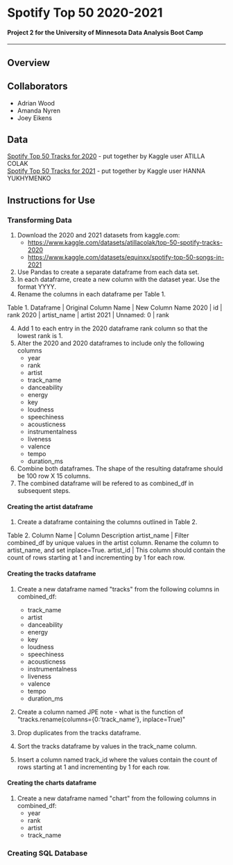 # Spotify Top 50 2020-2021
#### Project 2 for the University of Minnesota Data Analysis Boot Camp
-----
## Overview

## Collaborators
* Adrian Wood
* Amanda Nyren
* Joey Eikens

## Data
[Spotify Top 50 Tracks for 2020](https://www.kaggle.com/datasets/atillacolak/top-50-spotify-tracks-2020) - put together by Kaggle user ATILLA COLAK  
[Spotify Top 50 Tracks for 2021](https://www.kaggle.com/datasets/equinxx/spotify-top-50-songs-in-2021) - put together by Kaggle user HANNA YUKHYMENKO

## Instructions for Use

### Transforming Data
1. Download the 2020 and 2021 datasets from kaggle.com: 
    * https://www.kaggle.com/datasets/atillacolak/top-50-spotify-tracks-2020
    * https://www.kaggle.com/datasets/equinxx/spotify-top-50-songs-in-2021
2. Use Pandas to create a separate dataframe from each data set. 
3. In each dataframe, create a new column with the dataset year. Use the format YYYY.
3. Rename the columns in each dataframe per Table 1.

Table 1.
Dataframe | Original Column Name | New Column Name
2020 | id | rank
2020 | artist_name | artist
2021 | Unnamed: 0 | rank

4. Add 1 to each entry in the 2020 dataframe rank column so that the lowest rank is 1.
5. Alter the 2020 and 2020 dataframes to include only the following columns
    * year
    * rank
    * artist
    * track_name
    * danceability
    * energy
    * key
    * loudness
    * speechiness
    * acousticness
    * instrumentalness
    * liveness
    * valence
    * tempo
    * duration_ms
6. Combine both dataframes. The shape of the resulting dataframe should be 100 row X 15 columns.
7. The combined dataframe will be refered to as combined_df in subsequent steps.

#### Creating the artist dataframe
1.  Create a dataframe containing the columns outlined in Table 2.

Table 2.
Column Name | Column Description
artist_name | Filter combined_df by unique values in the artist column. Rename the column to artist_name, and set inplace=True.
artist_id | This column should contain the count of rows starting at 1 and incrementing by 1 for each row. 

#### Creating the tracks dataframe

1. Create a new dataframe named "tracks" from the following columns in combined_df:
    * track_name
    * artist
    * danceability
    * energy
    * key
    * loudness
    * speechiness
    * acousticness
    * instrumentalness
    * liveness
    * valence
    * tempo
    * duration_ms

2. Create a column named
    JPE note - what is the function of "tracks.rename(columns={0:'track_name'}, inplace=True)"


3. Drop duplicates from the tracks dataframe.
4. Sort the tracks dataframe by values in the track_name column.
5. Insert a column named track_id where the values contain the count of rows starting at 1 and incrementing by 1 for each row.

#### Creating the charts dataframe
1. Create a new dataframe named "chart" from the following columns in combined_df:
    * year
    * rank
    * artist
    * track_name

### Creating SQL Database
